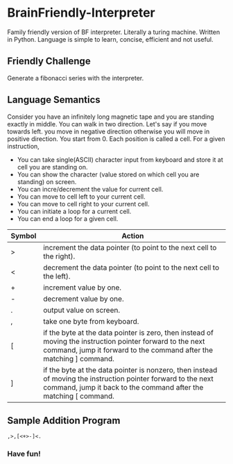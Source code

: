 # BrainFriendly-Interpreter

Family friendly version of BF interpreter. Literally a turing machine. Written in Python. Language is simple to learn, concise, efficient and not useful.

## Friendly Challenge
Generate a fibonacci series with the interpreter.

## Language Semantics
Consider you have an infinitely long magnetic tape and you are standing exactly in middle. You can walk in two direction. Let's say if you move towards left. you move in negative direction otherwise you will move in positive direction. You start from 0. Each position is called a cell. For a given instruction, 
* You can take single(ASCII) character input from keyboard and store it at cell you are standing on. 
* You can show the character (value stored on which cell you are standing) on screen.
* You can incre/decrement the value for current cell.
* You can move to cell left to your current cell.
* You can move to cell right to your current cell.
* You can initiate a loop for a current cell.
* You can end a loop for a given cell.

| Symbol | Action |
| ------ | ------ |
| > | increment the data pointer (to point to the next cell to the right). |
| < | decrement the data pointer (to point to the next cell to the left). |
| + | increment value by one. |
| - | decrement value by one. |
| . | output value on screen. |
| , | take one byte from keyboard. |
| \[ | if the byte at the data pointer is zero, then instead of moving the instruction pointer forward to the next command, jump it forward to the command after the matching \] command. |
| \] | if the byte at the data pointer is nonzero, then instead of moving the instruction pointer forward to the next command, jump it back to the command after the matching \[ command. | 

## Sample Addition Program
```
,>,[<+>-]<.
```
### Have fun!
